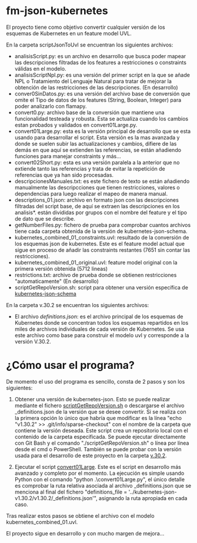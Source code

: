 # fm-json-kubernetes

El proyecto tiene como objetivo convertir cualquier versión de los esquemas de Kubernetes en un feature model UVL. 

En la carpeta scriptJsonToUvl se encuentran los siguientes archivos:

- analisisScript.py: es un archivo en desarrollo que busca poder mapear las descripciones filtradas de los features a restricciones o constraints válidas en el modelo.
- analisisScriptNpl.py: es una versión del primer script en la que se añade NPL o Tratamiento del Lenguaje Natural para tratar de mejorar la obtención de las restricciones de las descripciones. (En desarrollo)
- conver0SinDatos.py: es una versión del archivo base de conversión que omite el Tipo de datos de los features (String, Boolean, Integer) para poder analizarlo con flamapy.
- convert0.py: archivo base de la conversión que mantiene una funcionalidad testeada y robusta. Esta se actualiza cuando los cambios estan probados y validados en convert01Large.py.
- convert01Large.py: esta es la versión principal de desarrollo que se esta usando para desarrollar el script. Esta versión es la mas avanzada y donde se suelen subir las actualizaciones y cambios, difiere de las demás en que aquí se extienden las referencias, se están añadiendo funciones para manejar constraints y más...
- convert02Short.py: esta es una versión paralela a la anterior que no extiende tanto las referencias y trata de evitar la repetición de referencias que ya han sido procesadas.
- descripcionesManuales.txt: es este fichero de texto se están añadiendo manualmente las descripcciones que tienen restricciones, valores o dependencias para luego realizar el mapeo de manera manual.
- descriptions_01.json: archivo en formato json con las descripciones filtradas del script base, de aquí se extraen las descripciones en los analisis*. están divididas por grupos con el nombre del feature y el tipo de dato que se describe.
- getNumberFiles.py: fichero de prueba para comprobar cuantos archivos tiene cada carpeta obtenida de la versión de kubernetes-json-schema.
- kubernetes_combined_01_constraints.uvl: resultado de la conversión de los esquemas json de kubernetes. Este es el feature model actual que sigue en proceso de añadir las constraints restantes (7651 sin contar las restricciones).
- kubernetes_combined_01_original.uvl: feature model original con la primera versión obtenida (5712 lineas)
- restrictions.txt: archivo de prueba donde se obtienen restricciones "automaticamente" (En desarrollo)
- scriptGetRepoVersion.sh: script para obtener una versión específica de [kubernetes-json-schema](https://github.com/yannh/kubernetes-json-schema/tree/master) 

En la carpeta v.30.2 se encuentran los siguientes archivos:

- El archivo _definitions.json_: es el archivo principal de los esquemas de Kubernetes donde se concentran todos los esquemas repartidos en los miles de archivos individuales de cada versión de Kubernetes. Se usa este archivo como base para construir el modelo uvl y corresponde a la versión V.30.2.


# ¿Cómo usar el programa?

De momento el uso del programa es sencillo, consta de 2 pasos y son los siguientes:

1. Obtener una versión de kubernetes-json. Esto se puede realizar mediante el fichero [scriptGetRepoVersion.sh](https://github.com/CAOSD-group/fm-json-kubernetes/blob/main/scriptJsonToUvl/scriptGetRepoVersion.sh) o descargarse el archivo _definitions.json de la versión que se desee convertir. Si se realiza con la primera opción lo único que habría que modificar es la línea "echo "v1.30.2" >> .git/info/sparse-checkout" con el nombre de la carpeta que contiene la versión deseada. Este script crea un repositorio local con el contenido de la carpeta especificada. Se puede ejecutar directamente con Git Bash y el comando "./scriptGetRepoVersion.sh" o línea por línea desde el cmd o PowerShell. También se puede probar con la versión usada para el desarrollo de este proyecto en la carpeta [v.30.2](https://github.com/CAOSD-group/fm-json-kubernetes/tree/main/v.30.2).

2. Ejecutar el script [convert01Large](https://github.com/CAOSD-group/fm-json-kubernetes/blob/main/scriptJsonToUvl/convert01Large.py). Este es el script en desarrollo más avanzado y completo por el momento. La ejecución es simple usando Python con el comando "python .\convert01Large.py", el único detalle es comprobar la ruta relativa asociada al archivo _definitions.json que se menciona al final del fichero "definitions_file = '../kubernetes-json-v1.30.2/v1.30.2/_definitions.json'", asignando la ruta apropiada en cada caso.

Tras realizar estos pasos se obtiene el archivo con el modelo kubernetes_combined_01.uvl.


El proyecto sigue en desarrollo y con mucho margen de mejora...